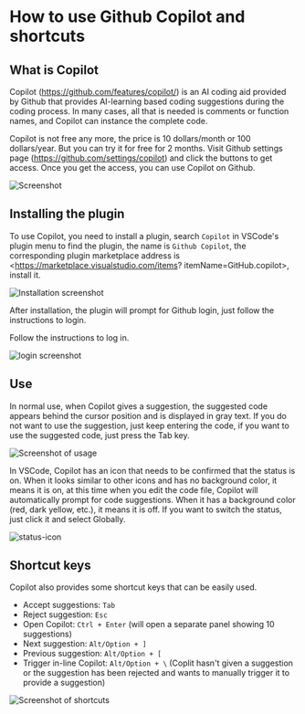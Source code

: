 # How to use Github Copilot and shortcuts

## What is Copilot

Copilot (<https://github.com/features/copilot/>) is an AI coding aid provided by Github that provides AI-learning based coding suggestions during the coding process. In many cases, all that is needed is comments or function names, and Copilot can instance the complete code.

Copilot is not free any more, the price is 10 dollars/month or 100 dollars/year. But you can try it for free for 2 months. Visit Github settings page (<https://github.com/settings/copilot>) and click the buttons to get access. Once you get the access, you can use Copilot on Github.

![Screenshot](/attachments/vscode/copilot-usage-and-shortcut/01.website.png)

## Installing the plugin

To use Copilot, you need to install a plugin, search `Copilot` in VSCode's plugin menu to find the plugin, the name is `Github Copilot`, the corresponding plugin marketplace address is <https://marketplace.visualstudio.com/items? itemName=GitHub.copilot>, install it.

![Installation screenshot](/attachments/vscode/copilot-usage-and-shortcut/02.install.png)

After installation, the plugin will prompt for Github login, just follow the instructions to login.

Follow the instructions to log in.

![login screenshot](/attachments/vscode/copilot-usage-and-shortcut/03.login.png)

## Use

In normal use, when Copilot gives a suggestion, the suggested code appears behind the cursor position and is displayed in gray text. If you do not want to use the suggestion, just keep entering the code, if you want to use the suggested code, just press the Tab key.

![Screenshot of usage](/attachments/vscode/copilot-usage-and-shortcut/04.completion.png)

In VSCode, Copilot has an icon that needs to be confirmed that the status is on. When it looks similar to other icons and has no background color, it means it is on, at this time when you edit the code file, Copilot will automatically prompt for code suggestions. When it has a background color (red, dark yellow, etc.), it means it is off. If you want to switch the status, just click it and select Globally.

![status-icon](/attachments/vscode/copilot-usage-and-shortcut/05.icon.png)

## Shortcut keys

Copilot also provides some shortcut keys that can be easily used.

- Accept suggestions: `Tab`
- Reject suggestion: `Esc`
- Open Copilot: `Ctrl + Enter` (will open a separate panel showing 10 suggestions)
- Next suggestion: `Alt/Option + ]`
- Previous suggestion: `Alt/Option + [`
- Trigger in-line Copilot: `Alt/Option + \` (Coplit hasn't given a suggestion or the suggestion has been rejected and wants to manually trigger it to provide a suggestion)

![Screenshot of shortcuts](/attachments/vscode/copilot-usage-and-shortcut/06.shortcut.jpg)
